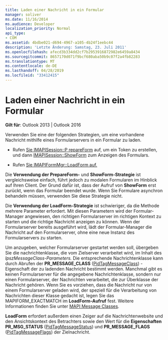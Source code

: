 ```yaml
---
title: Laden einer Nachricht in ein Formular
manager: soliver
ms.date: 11/16/2014
ms.audience: Developer
localization_priority: Normal
api_type:
- COM
ms.assetid: 4bdbe021-d694-4967-a105-4b24f1eebc44
description: 'Letzte Änderung: Samstag, 23. Juli 2011'
ms.openlocfilehash: afecd3b334dd2cf7b2953916872982e6459a8434
ms.sourcegitcommit: 8657170d071f9bcf680aba50b9c07f2a4fb82283
ms.translationtype: MT
ms.contentlocale: de-DE
ms.lasthandoff: 04/28/2019
ms.locfileid: "33412415"
---
```

# <a name="loading-a-message-into-a-form"></a>Laden einer Nachricht in ein Formular

  
  
**Gilt für**: Outlook 2013 | Outlook 2016 
  
Verwenden Sie eine der folgenden Strategien, um eine vorhandene Nachricht mithilfe eines Formularservers in ein Formular zu laden.
  
- Rufen [Sie IMAPISession::P repareForm](imapisession-prepareform.md) auf, um ein Token zu erstellen, und dann [IMAPISession::ShowForm](imapisession-showform.md) zum Anzeigen des Formulars. 
    
- Rufen [Sie IMAPIFormMgr::LoadForm auf.](imapiformmgr-loadform.md) 
    
Die **Verwendung der PrepareForm-** und **ShowForm-Strategie** ist vergleichsweise einfach, führt jedoch zu modalen Formularen im Hinblick auf Ihren Client. Der Grund dafür ist, dass der Aufruf von **ShowForm** erst zurückt, wenn das Formular beendet wurde. Wenn Sie Formulare asynchron behandeln müssen, verwenden Sie diese Strategie nicht. 
  
Die **Verwendung der LoadForm-Strategie** ist schwieriger, da die Methode mehrere Parameter erfordert. Mit diesen Parametern wird der Formular-Manager angewiesen, den richtigen Formularserver im richtigen Kontext zu starten und die richtige Nachricht anzeigen zu können. Wenn der Formularserver bereits ausgeführt wird, lädt der Formular-Manager die Nachricht auf den Formularserver, ohne eine neue Instanz des Formularservers zu starten. 
  
Um anzugeben, welcher Formularserver gestartet werden soll, übergeben Sie die nachrichtenklasse, die vom Zielserver verarbeitet wird, im Inhalt des _lpszMessageClass-Parameters._ Die entsprechende Nachrichtenklasse kann durch Abrufen der **PR_MESSAGE_CLASS** ([PidTagMessageClass](pidtagmessageclass-canonical-property.md)) -Eigenschaft der zu ladenden Nachricht bestimmt werden. Manchmal gibt es keinen Formularserver für die angegebene Nachrichtenklasse, sondern nur einen Formularserver, der Nachrichten verarbeitet, die zur Überklasse der Nachricht gehören. Wenn Sie es vorziehen, dass die Nachricht nur von einem Formularserver geladen wird, der speziell für die Verarbeitung von Nachrichten dieser Klasse gedacht ist, legen Sie das MAPIFORM_EXACTMATCH im **LoadForm-Aufruf** fest. Weitere Informationen finden Sie unter [MAPI Message Classes](mapi-message-classes.md).
  
 **LoadForm** erfordert außerdem einen Zeiger auf die Nachrichtenwebsite und den Ansichtskontext des Betrachters sowie den Wert für die **Eigenschaften PR_MSG_STATUS** ([PidTagMessageStatus](pidtagmessagestatus-canonical-property.md)) und **PR_MESSAGE_FLAGS** ([PidTagMessageFlags](pidtagmessageflags-canonical-property.md)) der Zielnachricht.
  

